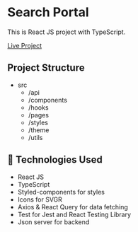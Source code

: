 # Search Portal

This is React JS project with TypeScript.


[Live Project](https://search-portal-ashy.vercel.app/)

## Project Structure

- src
  - /api
  - /components
  - /hooks
  - /pages
  - /styles
  - /theme
  - /utils

## 🧰 Technologies Used

- React JS
- TypeScript
- Styled-components for styles
- Icons for SVGR
- Axios & React Query for data fetching
- Test for Jest and React Testing Library
- Json server for backend
